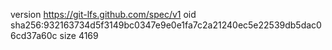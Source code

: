 version https://git-lfs.github.com/spec/v1
oid sha256:932163734d5f3149bc0347e9e0e1fa7c2a21240ec5e22539db5dac06cd37a60c
size 4169
